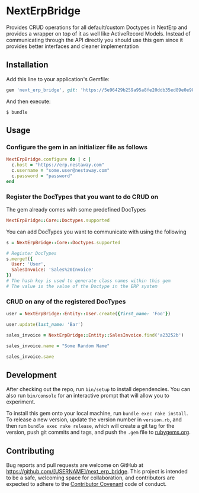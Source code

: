 # NextErpBridge

Provides CRUD operations for all default/custom Doctypes in NextErp and provides a wrapper on top of it as well like ActiveRecord Models. Instead of communicating through the API directly you should use this gem since it provides better interfaces and cleaner implementation

## Installation

Add this line to your application's Gemfile:

```ruby
gem 'next_erp_bridge', git: 'https://5e96429b259a95a8fe20ddb35ed89e0e983ecf08:x-oauth-basic@github.com/NestAway/next_erp_bridge.git', branch: 'master'
```

And then execute:

    $ bundle

## Usage

### Configure the gem in an initializer file as follows

```ruby
NextErpBridge.configure do | c |
  c.host = "https://erp.nestaway.com"
  c.username = "some.user@nestaway.com"
  c.password = "password"
end
```

### Register the DocTypes that you want to do CRUD on

The gem already comes with some predefined DocTypes
```ruby
NextErpBridge::Core::Doctypes.supported
```

You can add DocTypes you want to communicate with using the following
```ruby
s = NextErpBridge::Core::Doctypes.supported

# Register DocTypes
s.merge!({
  User: 'User',
  SalesInvoice: 'Sales%20Invoice'
})
# The hash key is used to generate class names within this gem
# The value is the value of the Doctype in the ERP system
```

### CRUD on any of the registered DocTypes
```ruby
user = NextErpBridge::Entity::User.create({first_name: 'Foo'})

user.update(last_name: 'Bar')

sales_invoice = NextErpBridge::Entity::SalesInvoice.find('a23252b')

sales_invoice.name = "Some Random Name"

sales_invoice.save
```

## Development

After checking out the repo, run `bin/setup` to install dependencies. You can also run `bin/console` for an interactive prompt that will allow you to experiment.

To install this gem onto your local machine, run `bundle exec rake install`. To release a new version, update the version number in `version.rb`, and then run `bundle exec rake release`, which will create a git tag for the version, push git commits and tags, and push the `.gem` file to [rubygems.org](https://rubygems.org).

## Contributing

Bug reports and pull requests are welcome on GitHub at https://github.com/[USERNAME]/next_erp_bridge. This project is intended to be a safe, welcoming space for collaboration, and contributors are expected to adhere to the [Contributor Covenant](http://contributor-covenant.org) code of conduct.
